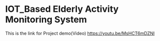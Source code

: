 # IOT_Based Elderly Activity Monitoring System
This is the link for Project demo(Video)
https://youtu.be/MsHCT6mDZNI
